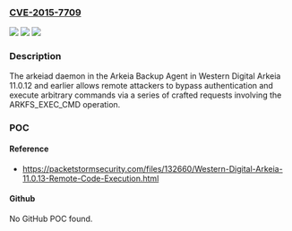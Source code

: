 ### [CVE-2015-7709](https://cve.mitre.org/cgi-bin/cvename.cgi?name=CVE-2015-7709)
![](https://img.shields.io/static/v1?label=Product&message=n%2Fa&color=blue)
![](https://img.shields.io/static/v1?label=Version&message=n%2Fa&color=blue)
![](https://img.shields.io/static/v1?label=Vulnerability&message=n%2Fa&color=brighgreen)

### Description

The arkeiad daemon in the Arkeia Backup Agent in Western Digital Arkeia 11.0.12 and earlier allows remote attackers to bypass authentication and execute arbitrary commands via a series of crafted requests involving the ARKFS_EXEC_CMD operation.

### POC

#### Reference
- https://packetstormsecurity.com/files/132660/Western-Digital-Arkeia-11.0.13-Remote-Code-Execution.html

#### Github
No GitHub POC found.


